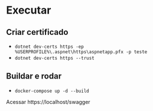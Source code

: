 # Executar

## Criar certificado
- `dotnet dev-certs https -ep %USERPROFILE%\.aspnet\https\aspnetapp.pfx -p teste`
- `dotnet dev-certs https --trust`

## Buildar e rodar 
- `docker-compose up -d --build`



Acessar https://localhost/swagger